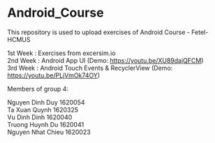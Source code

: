# Android_Course
This repository is used to upload exercises of Android Course - Fetel-HCMUS
  
  
1st Week : Exercises from excersim.io  
2nd Week : Android App UI (Demo: https://youtu.be/XU89dajQFCM)  
3rd Week : Android Touch Events & RecyclerView (Demo: https://youtu.be/PLjVmOk74OY)

Members of group 4:  
  
Nguyen Dinh Duy       1620054  
Ta Xuan Quynh         1620325  
Vu Dinh Dinh          1620040  
Truong Huynh Du       1620041  
Nguyen Nhat Chieu     1620023
